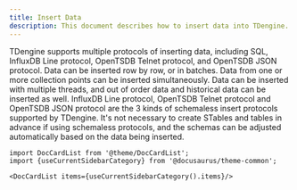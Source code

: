 ```yaml
---
title: Insert Data
description: This document describes how to insert data into TDengine.
---
```


TDengine supports multiple protocols of inserting data, including SQL, InfluxDB Line protocol, OpenTSDB Telnet protocol, and OpenTSDB JSON protocol. Data can be inserted row by row, or in batches. Data from one or more collection points can be inserted simultaneously. Data can be inserted with multiple threads, and out of order data and historical data can be inserted as well. InfluxDB Line protocol, OpenTSDB Telnet protocol and OpenTSDB JSON protocol are the 3 kinds of schemaless insert protocols supported by TDengine. It's not necessary to create STables and tables in advance if using schemaless protocols, and the schemas can be adjusted automatically based on the data being inserted.

```mdx-code-block
import DocCardList from '@theme/DocCardList';
import {useCurrentSidebarCategory} from '@docusaurus/theme-common';

<DocCardList items={useCurrentSidebarCategory().items}/>
```
